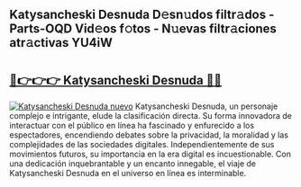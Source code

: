 ## Katysancheski Desnuda D𝚎sn𝚞dos filtr𝚊dos - Parts-OQD Vid𝚎os f𝚘tos - N𝚞evas filtr𝚊ciones atr𝚊ctivas YU4iW

# <h2><a href="http://mb0fxq.tromn.icu/?c=Katysancheski+Desnuda">🔗👉👉👉 Katysancheski Desnuda 🔗🔗</a></h2>

[![Katysancheski Desnuda nuevo](https://i.imgur.com/pEAQMta.gif)](http://mb0fxq.tromn.icu/?c=Katysancheski+Desnuda)
Katysancheski Desnuda, un personaje complejo e intrigante, elude la clasificación directa. Su forma innovadora de interactuar con el público en línea ha fascinado y enfurecido a los espectadores, encendiendo debates sobre la privacidad, la moralidad y las complejidades de las sociedades digitales. Independientemente de sus movimientos futuros, su importancia en la era digital es incuestionable. Con una dedicación inquebrantable y un encanto innegable, el viaje de Katysancheski Desnuda en el universo en línea es interminable.
